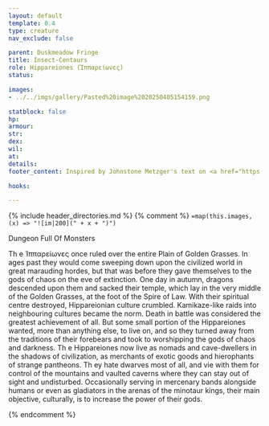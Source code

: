 ```yaml
---
layout: default
template: 0.4
type: creature
nav_exclude: false

parent: Duskmeadow Fringe
title: Insect-Centaurs
role: Hippareiones (Ἱππαρείωνες)
status:

images:
- ../../imgs/gallery/Pasted%20image%2020250405154159.png

statblock: false
hp: 
armour: 
str: 
dex: 
wil: 
at: 
details:
footer_content: Inspired by Johnstone Metzger's text on <a href="https://www.drivethrurpg.com/en/product/226083/dungeon-full-of-monsters">Dungeon Full of Monsters</a>, page 162. Art by Nathan Jones. 

hooks: 

---
```


{% include header_directories.md %}
{% comment %}
`=map(this.images, (x) => "![im|200](" + x + ")")`

Dungeon Full Of Monsters 

Th e Ἱππαρείωνες once ruled over the entire Plain of Golden Grasses. In ages past
they would come sweeping down upon the civilized world in great marauding hordes,
but that was before they gave themselves to the gods of chaos on the eve of extinction.
One day in autumn, dragons descended upon them and sacked their temple,
which lay in the very middle of the Golden Grasses, at the foot of the Spire of Law.
With their spiritual centre destroyed, Hippareionian culture crumbled. Kamikaze-like
raids into neighbouring cultures became the norm. Death in battle was considered
the greatest achievement of all. But some small portion of the Hippareiones wanted,
more than anything else, to live on, and so they turned away from the traditions of
their forebears and took to worshipping the gods of chaos and darkness.
Th e Hippareiones now live as nomads and cave-dwellers in the shadows of
civilization, as merchants of exotic goods and hierophants of strange pantheons. Th ey
hate dwarves most of all, and vie with them for control of the mountains and vaulted
caverns where they can stay out of sight and undisturbed. Occasionally serving in
mercenary bands alongside humans or even as gladiators in the arenas of the minotaur
kings, their main objective, culturally, is to increase the power of their gods.

{% endcomment %}